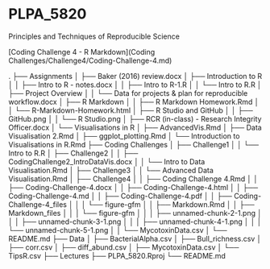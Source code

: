 # PLPA_5820
Principles and Techniques of Reproducible Science

[Coding Challenge 4 - R Markdown](Coding Challenges/Challenge4/Coding-Challenge-4.md)

.
├── Assignments
│   ├── Baker (2016) review.docx
│   ├── Introduction to R
│   │   ├── Intro to R - notes.docx
│   │   ├── Intro to R-1.R
│   │   └── Intro to R.R
│   ├── Project Overview
│   │   └── Data for projects & plan for reproducible workflow.docx
│   ├── R Markdown
│   │   ├── R Markdown Homework.Rmd
│   │   └── R-Markdown-Homework.html
│   ├── R Studio and GitHub
│   │   ├── GitHub.png
│   │   └── R Studio.png
│   ├── RCR (in-class) - Research Integrity Officer.docx
│   └── Visualisations in R
│       ├── AdvancedVis.Rmd
│       ├── Data Visualisation 2.Rmd
│       ├── ggplot_plotting.Rmd
│       └── Introduction to Visualisations in R.Rmd
├── Coding Challenges
│   ├── Challenge1
│   │   └── Intro to R.R
│   ├── Challenge2
│   │   ├── CodingChallenge2_IntroDataVis.docx
│   │   └── Intro to Data Visualisation.Rmd
│   ├── Challenge3
│   │   └── Advanced Data Visualisation.Rmd
│   ├── Challenge4
│   │   ├── Coding Challenge 4.Rmd
│   │   ├── Coding-Challenge-4.docx
│   │   ├── Coding-Challenge-4.html
│   │   ├── Coding-Challenge-4.md
│   │   ├── Coding-Challenge-4.pdf
│   │   ├── Coding-Challenge-4_files
│   │   │   └── figure-gfm
│   │   ├── Markdown.Rmd
│   │   ├── Markdown_files
│   │   │   └── figure-gfm
│   │   │       ├── unnamed-chunk-2-1.png
│   │   │       ├── unnamed-chunk-3-1.png
│   │   │       ├── unnamed-chunk-4-1.png
│   │   │       └── unnamed-chunk-5-1.png
│   │   └── MycotoxinData.csv
│   └── README.md
├── Data
│   ├── BacterialAlpha.csv
│   ├── Bull_richness.csv
│   ├── corr.csv
│   ├── diff_abund.csv
│   ├── MycotoxinData.csv
│   └── TipsR.csv
├── Lectures
├── PLPA_5820.Rproj
└── README.md